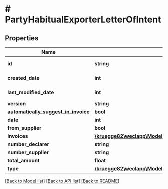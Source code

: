 # # PartyHabitualExporterLetterOfIntent

## Properties

Name | Type | Description | Notes
------------ | ------------- | ------------- | -------------
**id** | **string** |  | [optional] [readonly]
**created_date** | **int** |  | [optional] [readonly]
**last_modified_date** | **int** |  | [optional] [readonly]
**version** | **string** |  | [optional]
**automatically_suggest_in_invoice** | **bool** |  | [optional]
**date** | **int** |  | [optional]
**from_supplier** | **bool** |  | [optional]
**invoices** | [**\kruegge82\weclapp\Model\OnlyId[]**](OnlyId.md) |  | [optional]
**number_declarer** | **string** |  | [optional]
**number_supplier** | **string** |  | [optional]
**total_amount** | **float** |  | [optional]
**type** | [**\kruegge82\weclapp\Model\PartyHabitualExporterLetterOfIntentType**](PartyHabitualExporterLetterOfIntentType.md) |  | [optional]

[[Back to Model list]](../../README.md#models) [[Back to API list]](../../README.md#endpoints) [[Back to README]](../../README.md)
